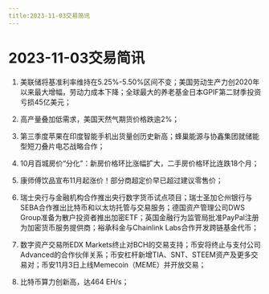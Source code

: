 ```yaml
---
title:2023-11-03交易简讯
---
```

# 2023-11-03交易简讯
1. 美联储将基准利率维持在5.25%-5.50%区间不变；美国劳动生产力创2020年以来最大增幅，劳动力成本下降；全球最大的养老基金日本GPIF第二财季投资亏损45亿美元；

2. 高产量叠加低需求，美国天然气期货价格跌逾2%；

3. 第三季度苹果在印度智能手机出货量创历史新高；蜂巢能源与协鑫集团就储能型短刀叠片电芯战略合作；

4. 10月百城房价“分化”：新房价格环比涨幅扩大，二手房价格环比连跌18个月；

5. 康师傅饮品宣布11月起涨价！部分商超定价早已超过建议零售价；

6. 瑞士央行与金融机构合作推出央行数字货币试点项目；瑞士圣加仑州银行与SEBA合作推出比特币和以太坊托管与交易服务；德国资产管理公司DWS Group准备为散户投资者推出加密ETF；英国金融行为监管局批准PayPal注册为加密货币服务提供商；裕承科金与Chainlink Labs合作开发跨链基金代币；

7. 数字资产交易所EDX Markets终止对BCH的交易支持；币安将终止与支付公司Advanced的合作伙伴关系；币安杠杆新增TIA、SNT、STEEM资产及更多交易对；币安11月3日上线Memecoin（MEME）并开放交易；

8. 比特币算力创新高，达464 EH/s；